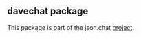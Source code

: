 ## davechat package

This package is part of the json.chat <a href="https://github.com/scripting/chat/blob/master/readme.md">project</a>.

